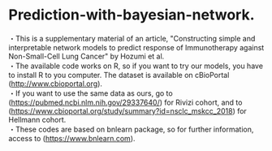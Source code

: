 # Prediction-with-bayesian-network.  
・This is a supplementary material of an article, "Constructing simple and interpretable network models to predict 
response of Immunotherapy against Non-Small-Cell Lung Cancer" by Hozumi et al.  
・The available code works on R, so if you want to try our models, you have to install R to you computer. The dataset is available on cBioPortal (http://www.cbioportal.org).  
・If you want to use the same data as ours, go to (https://pubmed.ncbi.nlm.nih.gov/29337640/) for Rivizi cohort, and to  (https://www.cbioportal.org/study/summary?id=nsclc_mskcc_2018) for Hellmann cohort.  
・These codes are based on bnlearn package, so for further information, access to (https://www.bnlearn.com).

